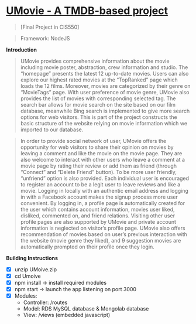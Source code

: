 # [UMovie - A TMDB-based project](http://ec2-52-90-205-71.compute-1.amazonaws.com:3000/)
> [Final Project in CIS550]

> Framework: NodeJS

**Introduction** 
> UMovie provides comprehensive information about the movie including movie poster, abstraction, crew information and studio. The “homepage” presents the latest 12 up-to-date movies. Users can also explore our highest rated movies at the “TopRanked” page which loads the 12 films. Moreover, movies are categorized by their genre on “MovieTags” page. With user preference of movie genre, UMovie also provides the list of movies with corresponding selected tag. The search bar allows for movie search on the site based on our film database, meanwhile Bing search is implemented to give more search options for web visitors. This is part of the project constructs the basic structure of the website relying on movie information which we imported to our database.

> In order to provide social network of user, UMovie offers the opportunity for web visitors to share their opinion on movies by leaving a comment and like the movie on the movie page. They are also welcome to interact with other users who leave a comment at a movie page by rating their review or add them as friend (through “Connect” and “Delete Friend” button). To be more user friendly, “unfriend” option is also provided. Each individual user is encouraged to register an account to be a legit user to leave reviews and like a movie. Logging in locally with an authentic email address and logging in with a Facebook account makes the signup process more user convenient. By logging in, a profile page is automatically created for the user which contains account information, movies user liked, disliked, commented on, and friend relations. Visiting other user profile pages are also supported by UMovie and private account information is neglected on visitor’s profile page. UMovie also offers recommendation of movies based on user’s previous interaction with the website (movie genre they liked), and 9 suggestion movies are automatically prompted on their profile once they login.


**Building Instructions**
- [x] unzip UMoive.zip
- [x] cd Umoive
- [x] npm install → install required modules
- [x] npm start → launch the app listening on port 3000
- [x] Modules:
  - Controller: /routes
  - Model: RDS MySQL database & Mongolab database
  - View: /views (embedded javascript)
